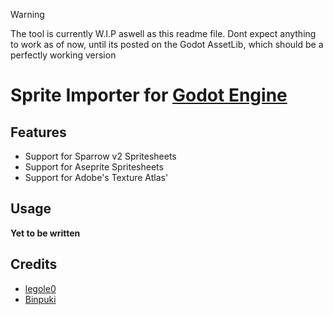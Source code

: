 > [!WARNING]
> The tool is currently W.I.P aswell as this readme file.
> Dont expect anything to work as of now, until its posted
 on the Godot AssetLib, which should be a perfectly working version

# Sprite Importer for [Godot Engine](https://godotengine.org/)
## Features
- Support for Sparrow v2 Spritesheets
- Support for Aseprite Spritesheets
- Support for Adobe's Texture Atlas'

## Usage
**Yet to be written**

## Credits
- [legole0](https://github.com/legole0)
- [Binpuki](https://github.com/Binpuki)
